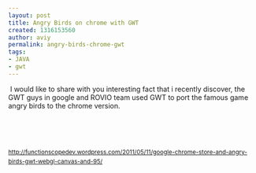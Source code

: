 ```yaml
---
layout: post
title: Angry Birds on chrome with GWT
created: 1316153560
author: aviy
permalink: angry-birds-chrome-gwt
tags:
- JAVA
- gwt
---
```

<p>&nbsp;I would like to share with you interesting fact that i recently discover, the GWT guys in google and ROVIO team used GWT to port the famous game angry birds to the chrome version.</p>
<p>&nbsp;</p>
<p>&nbsp;</p>
<p><span class="Apple-style-span" style="font-size: 12px; line-height: 19px; "><a href="http://functionscopedev.wordpress.com/2011/05/11/google-chrome-store-and-angry-birds-gwt-webgl-canvas-and-95/">http://functionscopedev.wordpress.com/2011/05/11/google-chrome-store-and-angry-birds-gwt-webgl-canvas-and-95/</a></span></p>
<p>&nbsp;</p>
<p>&nbsp;</p>

